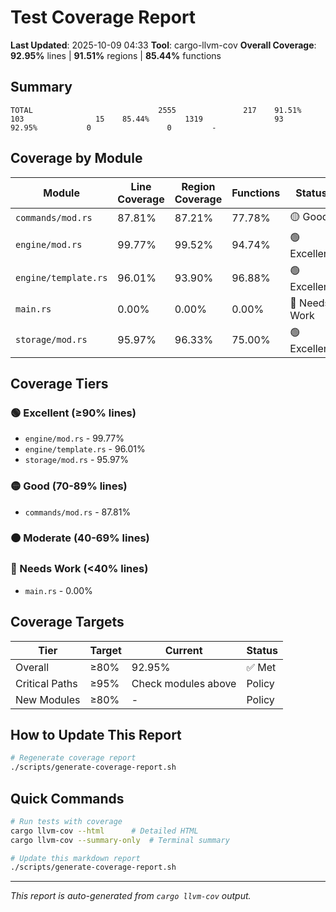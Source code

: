 # Test Coverage Report

**Last Updated**: 2025-10-09 04:33
**Tool**: cargo-llvm-cov
**Overall Coverage**: **92.95%** lines | **91.51%** regions | **85.44%** functions

## Summary

```
TOTAL                            2555               217    91.51%         103                15    85.44%        1319                93    92.95%           0                 0         -
```

## Coverage by Module

| Module | Line Coverage | Region Coverage | Functions | Status |
|--------|--------------|-----------------|-----------|--------|
| `commands/mod.rs` | 87.81% | 87.21% | 77.78% | 🟡 Good |
| `engine/mod.rs` | 99.77% | 99.52% | 94.74% | 🟢 Excellent |
| `engine/template.rs` | 96.01% | 93.90% | 96.88% | 🟢 Excellent |
| `main.rs` | 0.00% | 0.00% | 0.00% | 🔴 Needs Work |
| `storage/mod.rs` | 95.97% | 96.33% | 75.00% | 🟢 Excellent |

## Coverage Tiers

### 🟢 Excellent (≥90% lines)
- `engine/mod.rs` - 99.77%
- `engine/template.rs` - 96.01%
- `storage/mod.rs` - 95.97%

### 🟡 Good (70-89% lines)
- `commands/mod.rs` - 87.81%

### 🟠 Moderate (40-69% lines)

### 🔴 Needs Work (<40% lines)
- `main.rs` - 0.00%

## Coverage Targets

| Tier | Target | Current | Status |
|------|--------|---------|--------|
| Overall | ≥80% | 92.95% | ✅ Met |
| Critical Paths | ≥95% | Check modules above | Policy |
| New Modules | ≥80% | - | Policy |

## How to Update This Report

```bash
# Regenerate coverage report
./scripts/generate-coverage-report.sh
```

## Quick Commands

```bash
# Run tests with coverage
cargo llvm-cov --html      # Detailed HTML
cargo llvm-cov --summary-only  # Terminal summary

# Update this markdown report
./scripts/generate-coverage-report.sh
```

---

*This report is auto-generated from `cargo llvm-cov` output.*
